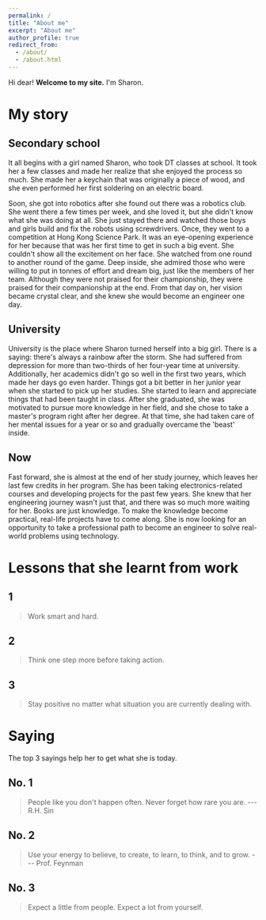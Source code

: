 ```yaml
---
permalink: /
title: "About me"
excerpt: "About me"
author_profile: true
redirect_from: 
  - /about/
  - /about.html
---
```



Hi dear! **Welcome to my site.** I'm Sharon.


My story
======

Secondary school
------
It all begins with a girl named Sharon, who took DT classes at school. It took her a few classes and made her realize that she enjoyed the process so much. She made her a keychain that was originally a piece of wood, and she even performed her first soldering on an electric board.

Soon, she got into robotics after she found out there was a robotics club. She went there a few times per week, and she loved it, but she didn't know what she was doing at all. She just stayed there and watched those boys and girls build and fix the robots using screwdrivers. Once, they went to a competition at Hong Kong Science Park. It was an eye-opening experience for her because that was her first time to get in such a big event. She couldn't show all the excitement on her face. She watched from one round to another round of the game. Deep inside, she admired those who were willing to put in tonnes of effort and dream big, just like the members of her team. Although they were not praised for their championship, they were praised for their companionship at the end. From that day on, her vision became crystal clear, and she knew she would become an engineer one day.

University
------
University is the place where Sharon turned herself into a big girl. There is a saying: there's always a rainbow after the storm. She had suffered from depression for more than two-thirds of her four-year time at university. Additionally, her academics didn't go so well in the first two years, which made her days go even harder. Things got a bit better in her junior year when she started to pick up her studies. She started to learn and appreciate things that had been taught in class. After she graduated, she was motivated to pursue more knowledge in her field, and she chose to take a master's program right after her degree. At that time, she had taken care of her mental issues for a year or so and gradually overcame the 'beast' inside.

Now
------
Fast forward, she is almost at the end of her study journey, which leaves her last few credits in her program. She has been taking electronics-related courses and developing projects for the past few years. She knew that her engineering journey wasn't just that, and there was so much more waiting for her. Books are just knowledge. To make the knowledge become practical, real-life projects have to come along. She is now looking for an opportunity to take a professional path to become an engineer to solve real-world problems using technology.


Lessons that she learnt from work
======

1
------
> Work smart and hard.

2
------
> Think one step more before taking action.

3
------
> Stay positive no matter what situation you are currently dealing with.


Saying
======
The top 3 sayings help her to get what she is today.

No. 1
------
> People like you don't happen often. Never forget how rare you are. ---  R.H. Sin

No. 2
------
> Use your energy to believe, to create, to learn, to think, and to grow. --- Prof. Feynman

No. 3
------
> Expect a little from people. Expect a lot from yourself.
